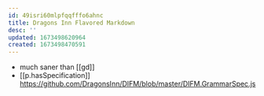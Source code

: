 ```yaml
---
id: 49isri60mlpfqqfffo6ahnc
title: Dragons Inn Flavored Markdown
desc: ''
updated: 1673498620964
created: 1673498470591
---
```


- much saner than [[gd]]
- [[p.hasSpecification]] https://github.com/DragonsInn/DIFM/blob/master/DIFM.GrammarSpec.js